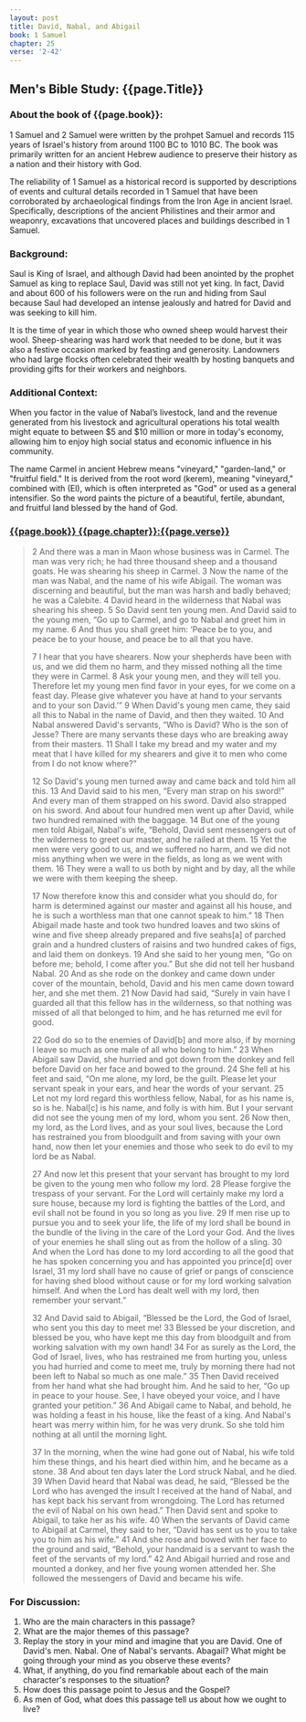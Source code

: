 ```yaml
---
layout: post
title: David, Nabal, and Abigail
book: 1 Samuel
chapter: 25
verse: '2-42'
---
```

## Men's Bible Study: {{page.Title}}

### About the book of {{page.book}}:
1 Samuel and 2 Samuel were written by the prohpet Samuel and records 115 years of Israel's
history from around 1100 BC to 1010 BC. The book was primarily written for an ancient Hebrew
audience to preserve their history as a nation and their history with God.

The reliability of 1 Samuel as a historical record is supported by descriptions of
events and cultural details recorded in 1 Samuel that have been corroborated by 
archaeological findings from the Iron Age in ancient Israel. Specifically, descriptions
of the ancient Philistines and their armor and weaponry, excavations that uncovered places
and buildings described in 1 Samuel.


### Background:
Saul is King of Israel, and although David had been anointed by the prophet Samuel
as king to replace Saul, David was still not yet king. In fact, David and about 600 of
his followers were on the run and hiding from Saul because Saul had developed an intense
jealously and hatred for David and was seeking to kill him.

It is the time of year in which those who owned sheep would harvest their wool. 
Sheep-shearing was hard work that needed to be done, but it was also a festive 
occasion marked by feasting and generosity. Landowners who had large
flocks often celebrated their wealth by hosting banquets and providing gifts 
for their workers and neighbors.

### Additional Context:
When you factor in the value of Nabal’s livestock, land and the revenue generated from his livestock and agricultural operations
his total wealth might equate to between $5 and $10 million or more in today's economy, allowing 
him to enjoy high social status and economic influence in his community.

The name Carmel in ancient Hebrew means "vineyard," "garden-land," or "fruitful field." 
It is derived from the root word (kerem), meaning "vineyard," 
combined with (El), which is often interpreted as "God" or used as a general intensifier.
So the word paints the picture of a beautiful, fertile, abundant, and fruitful land blessed by the hand of God.

### [{{page.book}} {{page.chapter}}:{{page.verse}}](https://www.biblegateway.com/passage/?search={{page.book}}+{{page.chapter}}%3A{{page.verse}}&version=ESV)

> 2 And there was a man in Maon whose business was in Carmel. The man was very rich; he had three thousand sheep and a thousand goats. He was shearing his sheep in Carmel. 3 Now the name of the man was Nabal, and the name of his wife Abigail. The woman was discerning and beautiful, but the man was harsh and badly behaved; he was a Calebite. 4 David heard in the wilderness that Nabal was shearing his sheep. 5 So David sent ten young men. And David said to the young men, “Go up to Carmel, and go to Nabal and greet him in my name. 6 And thus you shall greet him: ‘Peace be to you, and peace be to your house, and peace be to all that you have. 
> 
> 7 I hear that you have shearers. Now your shepherds have been with us, and we did them no harm, and they missed nothing all the time they were in Carmel. 8 Ask your young men, and they will tell you. Therefore let my young men find favor in your eyes, for we come on a feast day. Please give whatever you have at hand to your servants and to your son David.’” 9 When David's young men came, they said all this to Nabal in the name of David, and then they waited. 10 And Nabal answered David's servants, “Who is David? Who is the son of Jesse? There are many servants these days who are breaking away from their masters. 11 Shall I take my bread and my water and my meat that I have killed for my shearers and give it to men who come from I do not know where?” 
> 
> 12 So David's young men turned away and came back and told him all this. 13 And David said to his men, “Every man strap on his sword!” And every man of them strapped on his sword. David also strapped on his sword. And about four hundred men went up after David, while two hundred remained with the baggage. 14 But one of the young men told Abigail, Nabal's wife, “Behold, David sent messengers out of the wilderness to greet our master, and he railed at them. 15 Yet the men were very good to us, and we suffered no harm, and we did not miss anything when we were in the fields, as long as we went with them. 16 They were a wall to us both by night and by day, all the while we were with them keeping the sheep. 
> 
> 17 Now therefore know this and consider what you should do, for harm is determined against our master and against all his house, and he is such a worthless man that one cannot speak to him.” 18 Then Abigail made haste and took two hundred loaves and two skins of wine and five sheep already prepared and five seahs[a] of parched grain and a hundred clusters of raisins and two hundred cakes of figs, and laid them on donkeys. 19 And she said to her young men, “Go on before me; behold, I come after you.” But she did not tell her husband Nabal. 20 And as she rode on the donkey and came down under cover of the mountain, behold, David and his men came down toward her, and she met them. 21 Now David had said, “Surely in vain have I guarded all that this fellow has in the wilderness, so that nothing was missed of all that belonged to him, and he has returned me evil for good. 
> 
> 22 God do so to the enemies of David[b] and more also, if by morning I leave so much as one male of all who belong to him.” 23 When Abigail saw David, she hurried and got down from the donkey and fell before David on her face and bowed to the ground. 24 She fell at his feet and said, “On me alone, my lord, be the guilt. Please let your servant speak in your ears, and hear the words of your servant. 25 Let not my lord regard this worthless fellow, Nabal, for as his name is, so is he. Nabal[c] is his name, and folly is with him. But I your servant did not see the young men of my lord, whom you sent. 26 Now then, my lord, as the Lord lives, and as your soul lives, because the Lord has restrained you from bloodguilt and from saving with your own hand, now then let your enemies and those who seek to do evil to my lord be as Nabal. 
> 
> 27 And now let this present that your servant has brought to my lord be given to the young men who follow my lord. 28 Please forgive the trespass of your servant. For the Lord will certainly make my lord a sure house, because my lord is fighting the battles of the Lord, and evil shall not be found in you so long as you live. 29 If men rise up to pursue you and to seek your life, the life of my lord shall be bound in the bundle of the living in the care of the Lord your God. And the lives of your enemies he shall sling out as from the hollow of a sling. 30 And when the Lord has done to my lord according to all the good that he has spoken concerning you and has appointed you prince[d] over Israel, 31 my lord shall have no cause of grief or pangs of conscience for having shed blood without cause or for my lord working salvation himself. And when the Lord has dealt well with my lord, then remember your servant.”
> 
>32 And David said to Abigail, “Blessed be the Lord, the God of Israel, who sent you this day to meet me! 33 Blessed be your discretion, and blessed be you, who have kept me this day from bloodguilt and from working salvation with my own hand! 34 For as surely as the Lord, the God of Israel, lives, who has restrained me from hurting you, unless you had hurried and come to meet me, truly by morning there had not been left to Nabal so much as one male.” 35 Then David received from her hand what she had brought him. And he said to her, “Go up in peace to your house. See, I have obeyed your voice, and I have granted your petition.” 36 And Abigail came to Nabal, and behold, he was holding a feast in his house, like the feast of a king. And Nabal's heart was merry within him, for he was very drunk. So she told him nothing at all until the morning light. 
> 
> 37 In the morning, when the wine had gone out of Nabal, his wife told him these things, and his heart died within him, and he became as a stone. 38 And about ten days later the Lord struck Nabal, and he died. 39 When David heard that Nabal was dead, he said, “Blessed be the Lord who has avenged the insult I received at the hand of Nabal, and has kept back his servant from wrongdoing. The Lord has returned the evil of Nabal on his own head.” Then David sent and spoke to Abigail, to take her as his wife. 40 When the servants of David came to Abigail at Carmel, they said to her, “David has sent us to you to take you to him as his wife.” 41 And she rose and bowed with her face to the ground and said, “Behold, your handmaid is a servant to wash the feet of the servants of my lord.” 42 And Abigail hurried and rose and mounted a donkey, and her five young women attended her. She followed the messengers of David and became his wife.


### For Discussion:
1. Who are the main characters in this passage?
2. What are the major themes of this passage?
3. Replay the story in your mind and imagine that you are David. One of David's men. Nabal. One of Nabal's servants. Abagail? 
What might be going through your mind as you observe these events?
4. What, if anything, do you find remarkable about each of the main character's responses to the situation?
5. How does this passage point to Jesus and the Gospel?
6. As men of God, what does this passage tell us about how we ought to live?